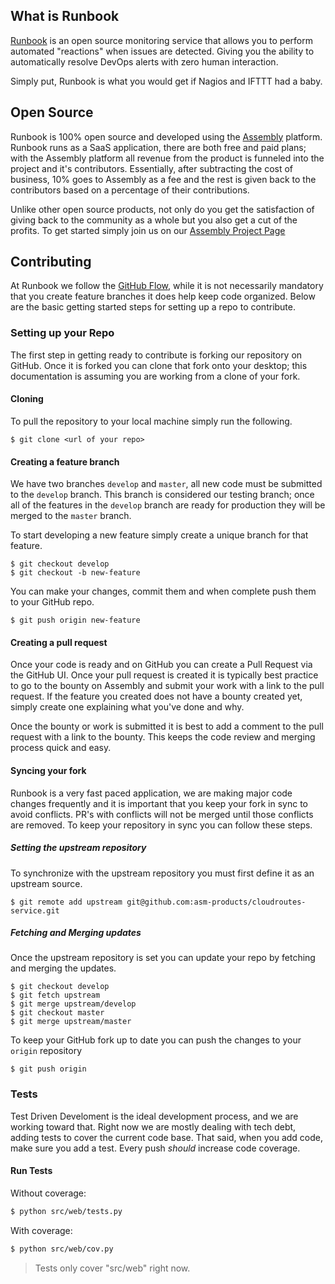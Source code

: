 ## What is Runbook

[Runbook](https://runbook.io) is an open source monitoring service that allows you to perform automated "reactions" when issues are detected. Giving you the ability to automatically resolve DevOps alerts with zero human interaction.

Simply put, Runbook is what you would get if Nagios and IFTTT had a baby.

## Open Source

Runbook is 100% open source and developed using the [Assembly](https://assembly.com/runbook) platform. Runbook runs as a SaaS application, there are both free and paid plans; with the Assembly platform all revenue from the product is funneled into the project and it's contributors. Essentially, after subtracting the cost of business, 10% goes to Assembly as a fee and the rest is given back to the contributors based on a percentage of their contributions.

Unlike other open source products, not only do you get the satisfaction of giving back to the community as a whole but you also get a cut of the profits. To get started simply join us on our [Assembly Project Page](https://assembly.com/runbook)

## Contributing

At Runbook we follow the [GitHub Flow](https://guides.github.com/introduction/flow/index.html), while it is not necessarily mandatory that you create feature branches it does help keep code organized. Below are the basic getting started steps for setting up a repo to contribute.

### Setting up your Repo

The first step in getting ready to contribute is forking our repository on GitHub. Once it is forked you can clone that fork onto your desktop; this documentation is assuming you are working from a clone of your fork.

#### Cloning

To pull the repository to your local machine simply run the following.

    $ git clone <url of your repo>

#### Creating a feature branch

We have two branches `develop` and `master`, all new code must be submitted to the `develop` branch. This branch is considered our testing branch; once all of the features in the `develop` branch are ready for production they will be merged to the `master` branch.

To start developing a new feature simply create a unique branch for that feature.

    $ git checkout develop
    $ git checkout -b new-feature

You can make your changes, commit them and when complete push them to your GitHub repo.

    $ git push origin new-feature

#### Creating a pull request

Once your code is ready and on GitHub you can create a Pull Request via the GitHub UI. Once your pull request is created it is typically best practice to go to the bounty on Assembly and submit your work with a link to the pull request. If the feature you created does not have a bounty created yet, simply create one explaining what you've done and why.

Once the bounty or work is submitted it is best to add a comment to the pull request with a link to the bounty. This keeps the code review and merging process quick and easy.

#### Syncing your fork

Runbook is a very fast paced application, we are making major code changes frequently and it is important that you keep your fork in sync to avoid conflicts. PR's with conflicts will not be merged until those conflicts are removed. To keep your repository in sync you can follow these steps.

##### Setting the upstream repository

To synchronize with the upstream repository you must first define it as an upstream source.

    $ git remote add upstream git@github.com:asm-products/cloudroutes-service.git

##### Fetching and Merging updates

Once the upstream repository is set you can update your repo by fetching and merging the updates.

    $ git checkout develop
    $ git fetch upstream
    $ git merge upstream/develop
    $ git checkout master
    $ git merge upstream/master

To keep your GitHub fork up to date you can push the changes to your `origin` repository

    $ git push origin

### Tests

Test Driven Develoment is the ideal development process, and we are working toward that. Right now we are mostly dealing with tech debt, adding tests to cover the current code base. That said, when you add code, make sure you add a test. Every push *should* increase code coverage.


#### Run Tests

Without coverage:

```sh
$ python src/web/tests.py
```

With coverage:

```sh
$ python src/web/cov.py
```

> Tests only cover "src/web" right now.